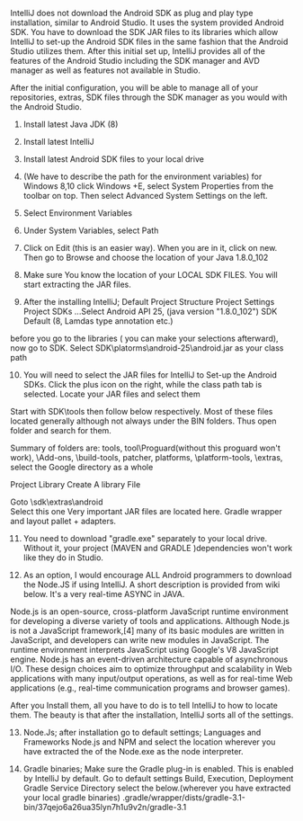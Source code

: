 IntelliJ does not download the Android SDK as plug and play type installation, similar to Android Studio. It uses the system provided Android SDK. You have to download the SDK JAR files to its libraries which allow IntelliJ to set-up the Android SDK files in the same fashion that the Android Studio utilizes them. After this initial set up, IntelliJ provides all of the features of the Android Studio including the SDK manager and AVD manager as well as features not available in Studio.

After the initial configuration, you will be able to manage all of your repositories, extras, SDK files through the SDK manager as you would with the Android Studio. 

1) Install latest Java JDK (8)

2) Install latest IntelliJ

3) Install latest Android SDK files to your local drive

4) (We have to describe the path for the environment variables) for Windows 8,10 click Windows +E, select System Properties from the toolbar on top.  Then select Advanced System Settings on the left.

5) Select Environment Variables

6) Under System Variables, select Path

7) Click on Edit (this is an easier way). When you are in it, click on new.  Then go to Browse and choose the location of your Java 1.8.0_102

8) Make sure You know the location of your LOCAL SDK FILES. You will start extracting the JAR files.

9) After the installing IntelliJ;
         Default Project Structure
         Project Settings
         Project 
         SDKs ...Select Android API 25, (java version "1.8.0_102")
         SDK Default (8, Lamdas type annotation etc.)

before you go to the libraries ( you can make your selections afterward), now go to SDK. 
         Select SDK\platorms\android-25\android.jar    as your class path

10) You will need to select the JAR files for IntelliJ to Set-up the Android SDKs.
Click the plus icon on the right, while the class path tab is selected. Locate your JAR files and select them

Start with SDK\tools then follow below respectively.
Most of these files located generally although not always under the BIN folders. Thus open folder and search for them.

Summary of folders are:
tools, tool\Proguard(without this proguard won't work), \Add-ons, \build-tools, patcher, platforms, \platform-tools, \extras, select the Google directory as a whole

Project Library
Create A library File

Goto \sdk\extras\android\
Select this one
Very important JAR files are located here. Gradle wrapper and layout pallet + adapters. 

11) You need to download "gradle.exe" separately to your local drive. Without it, your project (MAVEN and GRADLE )dependencies won't work like they do in Studio.

12) As an option, I would encourage ALL Android programmers to download the Node.JS if using IntelliJ. A short description is provided from wiki below. It's a very real-time ASYNC in JAVA.

Node.js is an open-source, cross-platform JavaScript runtime environment for developing a diverse variety of tools and applications. Although Node.js is not a JavaScript framework,[4] many of its basic modules are written in JavaScript, and developers can write new modules in JavaScript. The runtime environment interprets JavaScript using Google's V8 JavaScript engine.
Node.js has an event-driven architecture capable of asynchronous I/O. These design choices aim to optimize throughput and scalability in Web applications with many input/output operations, as well as for real-time Web applications (e.g., real-time communication programs and browser games).

After you Install them, all you have to do is to tell IntelliJ to how to locate them. The beauty is that after the installation, IntelliJ sorts all of the settings.

13) Node.Js; after installation go to default settings;
Languages and Frameworks
Node.js and NPM
and select the location wherever you have extracted the of the Node.exe as the node interpreter.

14) Gradle binaries;
Make sure the Gradle plug-in is enabled. This is enabled by IntelliJ by default.
Go to default settings 
      Build, Execution, Deployment
                Gradle      Service Directory  select the below.(wherever you have extracted your local gradle binaries) 
.gradle/wrapper/dists/gradle-3.1-bin/37qejo6a26ua35lyn7h1u9v2n/gradle-3.1












 

     
         
           






